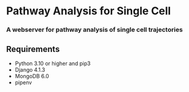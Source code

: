 # Pathway Analysis for Single Cell
### A webserver for pathway analysis of single cell trajectories

## Requirements
- Python 3.10 or higher and pip3
- Django 4.1.3
- MongoDB 6.0
- pipenv

